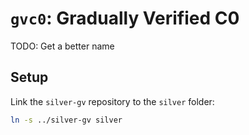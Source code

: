 # `gvc0`: Gradually Verified C0

TODO: Get a better name

## Setup

Link the `silver-gv` repository to the `silver` folder:
```sh
ln -s ../silver-gv silver
```